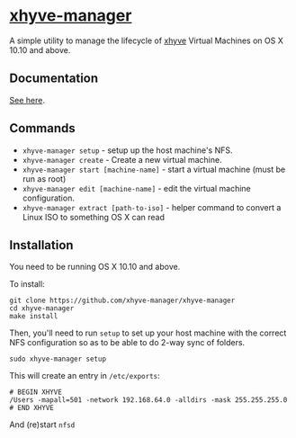 # [xhyve-manager](https://github.com/xhyve-manager/xhyve-manager)

A simple utility to manage the lifecycle of [xhyve](https://xhyve.org) Virtual Machines on OS X 10.10 and above.

## Documentation

[See here](https://xhyve-manager.github.io/docs).

## Commands

* `xhyve-manager setup` - setup up the host machine's NFS.
* `xhyve-manager create` - Create a new virtual machine.
* `xhyve-manager start [machine-name]` - start a virtual machine (must be run as root)
* `xhyve-manager edit [machine-name]` - edit the virtual machine configuration.
* `xhyve-manager extract [path-to-iso]` - helper command to convert a Linux ISO to something OS X can read

## Installation

You need to be running OS X 10.10 and above.

To install:

``` shell
git clone https://github.com/xhyve-manager/xhyve-manager
cd xhyve-manager
make install
```

Then, you'll need to run `setup` to set up your host machine with the correct NFS configuration so as to be able to do 2-way sync of folders.

``` shell
sudo xhyve-manager setup
```

This will create an entry in `/etc/exports`:

```  
# BEGIN XHYVE
/Users -mapall=501 -network 192.168.64.0 -alldirs -mask 255.255.255.0
# END XHYVE
```

And (re)start `nfsd`


